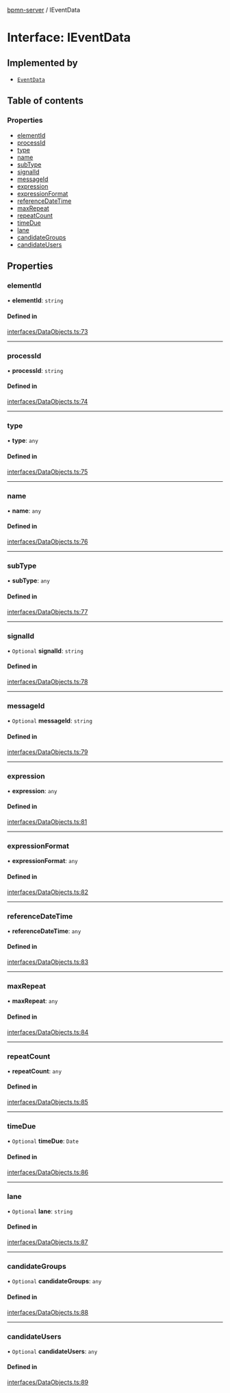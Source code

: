 [bpmn-server](../readme.md) / IEventData

# Interface: IEventData

## Implemented by

- [`EventData`](../classes/EventData.md)

## Table of contents

### Properties

- [elementId](IEventData.md#elementid)
- [processId](IEventData.md#processid)
- [type](IEventData.md#type)
- [name](IEventData.md#name)
- [subType](IEventData.md#subtype)
- [signalId](IEventData.md#signalid)
- [messageId](IEventData.md#messageid)
- [expression](IEventData.md#expression)
- [expressionFormat](IEventData.md#expressionformat)
- [referenceDateTime](IEventData.md#referencedatetime)
- [maxRepeat](IEventData.md#maxrepeat)
- [repeatCount](IEventData.md#repeatcount)
- [timeDue](IEventData.md#timedue)
- [lane](IEventData.md#lane)
- [candidateGroups](IEventData.md#candidategroups)
- [candidateUsers](IEventData.md#candidateusers)

## Properties

### elementId

• **elementId**: `string`

#### Defined in

[interfaces/DataObjects.ts:73](https://github.com/bpmnServer/bpmn-server/blob/67a073b/src/interfaces/DataObjects.ts#L73)

___

### processId

• **processId**: `string`

#### Defined in

[interfaces/DataObjects.ts:74](https://github.com/bpmnServer/bpmn-server/blob/67a073b/src/interfaces/DataObjects.ts#L74)

___

### type

• **type**: `any`

#### Defined in

[interfaces/DataObjects.ts:75](https://github.com/bpmnServer/bpmn-server/blob/67a073b/src/interfaces/DataObjects.ts#L75)

___

### name

• **name**: `any`

#### Defined in

[interfaces/DataObjects.ts:76](https://github.com/bpmnServer/bpmn-server/blob/67a073b/src/interfaces/DataObjects.ts#L76)

___

### subType

• **subType**: `any`

#### Defined in

[interfaces/DataObjects.ts:77](https://github.com/bpmnServer/bpmn-server/blob/67a073b/src/interfaces/DataObjects.ts#L77)

___

### signalId

• `Optional` **signalId**: `string`

#### Defined in

[interfaces/DataObjects.ts:78](https://github.com/bpmnServer/bpmn-server/blob/67a073b/src/interfaces/DataObjects.ts#L78)

___

### messageId

• `Optional` **messageId**: `string`

#### Defined in

[interfaces/DataObjects.ts:79](https://github.com/bpmnServer/bpmn-server/blob/67a073b/src/interfaces/DataObjects.ts#L79)

___

### expression

• **expression**: `any`

#### Defined in

[interfaces/DataObjects.ts:81](https://github.com/bpmnServer/bpmn-server/blob/67a073b/src/interfaces/DataObjects.ts#L81)

___

### expressionFormat

• **expressionFormat**: `any`

#### Defined in

[interfaces/DataObjects.ts:82](https://github.com/bpmnServer/bpmn-server/blob/67a073b/src/interfaces/DataObjects.ts#L82)

___

### referenceDateTime

• **referenceDateTime**: `any`

#### Defined in

[interfaces/DataObjects.ts:83](https://github.com/bpmnServer/bpmn-server/blob/67a073b/src/interfaces/DataObjects.ts#L83)

___

### maxRepeat

• **maxRepeat**: `any`

#### Defined in

[interfaces/DataObjects.ts:84](https://github.com/bpmnServer/bpmn-server/blob/67a073b/src/interfaces/DataObjects.ts#L84)

___

### repeatCount

• **repeatCount**: `any`

#### Defined in

[interfaces/DataObjects.ts:85](https://github.com/bpmnServer/bpmn-server/blob/67a073b/src/interfaces/DataObjects.ts#L85)

___

### timeDue

• `Optional` **timeDue**: `Date`

#### Defined in

[interfaces/DataObjects.ts:86](https://github.com/bpmnServer/bpmn-server/blob/67a073b/src/interfaces/DataObjects.ts#L86)

___

### lane

• `Optional` **lane**: `string`

#### Defined in

[interfaces/DataObjects.ts:87](https://github.com/bpmnServer/bpmn-server/blob/67a073b/src/interfaces/DataObjects.ts#L87)

___

### candidateGroups

• `Optional` **candidateGroups**: `any`

#### Defined in

[interfaces/DataObjects.ts:88](https://github.com/bpmnServer/bpmn-server/blob/67a073b/src/interfaces/DataObjects.ts#L88)

___

### candidateUsers

• `Optional` **candidateUsers**: `any`

#### Defined in

[interfaces/DataObjects.ts:89](https://github.com/bpmnServer/bpmn-server/blob/67a073b/src/interfaces/DataObjects.ts#L89)
